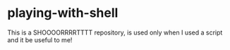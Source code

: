 playing-with-shell
==================

This is a SHOOOORRRRTTTT repository, is used only when I used a script and it be useful to me!
